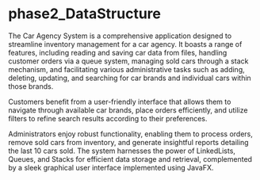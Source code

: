 # phase2_DataStructure
The Car Agency System is a comprehensive application designed to streamline inventory management for a car agency. It boasts a range of features, including reading and saving car data from files, handling customer orders via a queue system, managing sold cars through a stack mechanism, and facilitating various administrative tasks such as adding, deleting, updating, and searching for car brands and individual cars within those brands.

Customers benefit from a user-friendly interface that allows them to navigate through available car brands, place orders efficiently, and utilize filters to refine search results according to their preferences.

Administrators enjoy robust functionality, enabling them to process orders, remove sold cars from inventory, and generate insightful reports detailing the last 10 cars sold. The system harnesses the power of LinkedLists, Queues, and Stacks for efficient data storage and retrieval, complemented by a sleek graphical user interface implemented using JavaFX.
